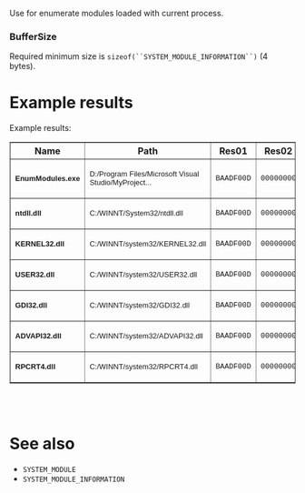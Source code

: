 Use for enumerate modules loaded with current process.

### BufferSize

Required minimum size is `sizeof(``SYSTEM_MODULE_INFORMATION``)` (4 bytes).

# Example results

Example results:</DIV><BR>

<TABLE WIDTH="1151" BORDER="1" CELLSPACING="0" CELLPADDING="2">
   <TR>
    <TH>Name</TH>
    <TH>Path</TH>
    <TH>Res01</TH>
    <TH>Res02</TH>
    <TH>Address</TH>
    <TH>Size</TH>
    <TH>Flags</TH>
    <TH>ID</TH>
    <TH>Rank</TH>
  <TH>w18</TH>
  <TR>
    <TD width="10%" height=17><B><FONT face=Arial size=2>
      <P align=left>EnumModules.exe</B></FONT></P></TD>
    <TD width="31%" height=17><FONT face=Arial size=2>
      <P align=left>D:/Program Files/Microsoft Visual 
    Studio/MyProject...</FONT></P></TD>
    <TD width="9%" height=17><FONT face="Courier New" size=2>
      <P align=center>BAADF00D</FONT></P></TD>
    <TD width="8%" height=17><FONT face="Courier New" size=2>
      <P align=right>00000000</FONT></P></TD>
    <TD width="8%" height=17><FONT face="Courier New" size=2>
      <P align=right>00400000</FONT></P></TD>
    <TD width="8%" height=17><FONT face="Courier New" size=2>
      <P align=right>00016000</FONT></P></TD>
    <TD width="9%" height=17><FONT face="Courier New" size=2>
      <P align=center>00005000</FONT></P></TD>
    <TD width="6%" height=17><FONT face="Courier New" size=2>
      <P align=right>000</FONT></P></TD>
    <TD width="6%" height=17><FONT face="Courier New" size=2>
      <P align=right>0006</FONT></P></TD>
    <TD width="6%" height=17><FONT face="Courier New" size=2>
      <P align=right>65535</FONT></P></TD></TR>
  <TR>
    <TD width="10%" height=17><B><FONT face=Arial size=2>
      <P align=left>ntdll.dll</B></FONT></P></TD>
    <TD width="31%" height=17><FONT face=Arial size=2>
      <P align=left>C:/WINNT/System32/ntdll.dll</FONT></P></TD>
    <TD width="9%" height=17><FONT face="Courier New" size=2>
      <P align=center>BAADF00D</FONT></P></TD>
    <TD width="8%" height=17><FONT face="Courier New" size=2>
      <P align=right>00000000</FONT></P></TD>
    <TD width="8%" height=17><FONT face="Courier New" size=2>
      <P align=right>77F60000</FONT></P></TD>
    <TD width="8%" height=17><FONT face="Courier New" size=2>
      <P align=right>0005F000</FONT></P></TD>
    <TD width="9%" height=17><FONT face="Courier New" size=2>
      <P align=center>00004004</FONT></P></TD>
    <TD width="6%" height=17><FONT face="Courier New" size=2>
      <P align=right>001</FONT></P></TD>
    <TD width="6%" height=17><FONT face="Courier New" size=2>
      <P align=right>0001</FONT></P></TD>
    <TD width="6%" height=17><FONT face="Courier New" size=2>
      <P align=right>65535</FONT></P></TD></TR>
  <TR>
    <TD width="10%" height=17><B><FONT face=Arial size=2>
      <P align=left>KERNEL32.dll</B></FONT></P></TD>
    <TD width="31%" height=17><FONT face=Arial size=2>
      <P align=left>C:/WINNT/system32/KERNEL32.dll</FONT></P></TD>
    <TD width="9%" height=17><FONT face="Courier New" size=2>
      <P align=center>BAADF00D</FONT></P></TD>
    <TD width="8%" height=17><FONT face="Courier New" size=2>
      <P align=right>00000000</FONT></P></TD>
    <TD width="8%" height=17><FONT face="Courier New" size=2>
      <P align=right>77F00000</FONT></P></TD>
    <TD width="8%" height=17><FONT face="Courier New" size=2>
      <P align=right>00060000</FONT></P></TD>
    <TD width="9%" height=17><FONT face="Courier New" size=2>
      <P align=center>000C4006</FONT></P></TD>
    <TD width="6%" height=17><FONT face="Courier New" size=2>
      <P align=right>002</FONT></P></TD>
    <TD width="6%" height=17><FONT face="Courier New" size=2>
      <P align=right>0002</FONT></P></TD>
    <TD width="6%" height=17><FONT face="Courier New" size=2>
      <P align=right>65535</FONT></P></TD></TR>
  <TR>
    <TD width="10%" height=17><B><FONT face=Arial size=2>
      <P align=left>USER32.dll</B></FONT></P></TD>
    <TD width="31%" height=17><FONT face=Arial size=2>
      <P align=left>C:/WINNT/system32/USER32.dll</FONT></P></TD>
    <TD width="9%" height=17><FONT face="Courier New" size=2>
      <P align=center>BAADF00D</FONT></P></TD>
    <TD width="8%" height=17><FONT face="Courier New" size=2>
      <P align=right>00000000</FONT></P></TD>
    <TD width="8%" height=17><FONT face="Courier New" size=2>
      <P align=right>77E70000</FONT></P></TD>
    <TD width="8%" height=17><FONT face="Courier New" size=2>
      <P align=right>00055000</FONT></P></TD>
    <TD width="9%" height=17><FONT face="Courier New" size=2>
      <P align=center>00084006</FONT></P></TD>
    <TD width="6%" height=17><FONT face="Courier New" size=2>
      <P align=right>003</FONT></P></TD>
    <TD width="6%" height=17><FONT face="Courier New" size=2>
      <P align=right>0006</FONT></P></TD>
    <TD width="6%" height=17><FONT face="Courier New" size=2>
      <P align=right>65535</FONT></P></TD></TR>
  <TR>
    <TD width="10%" height=17><B><FONT face=Arial size=2>
      <P align=left>GDI32.dll</B></FONT></P></TD>
    <TD width="31%" height=17><FONT face=Arial size=2>
      <P align=left>C:/WINNT/system32/GDI32.dll</FONT></P></TD>
    <TD width="9%" height=17><FONT face="Courier New" size=2>
      <P align=center>BAADF00D</FONT></P></TD>
    <TD width="8%" height=17><FONT face="Courier New" size=2>
      <P align=right>00000000</FONT></P></TD>
    <TD width="8%" height=17><FONT face="Courier New" size=2>
      <P align=right>77ED0000</FONT></P></TD>
    <TD width="8%" height=17><FONT face="Courier New" size=2>
      <P align=right>0002C000</FONT></P></TD>
    <TD width="9%" height=17><FONT face="Courier New" size=2>
      <P align=center>00004006</FONT></P></TD>
    <TD width="6%" height=17><FONT face="Courier New" size=2>
      <P align=right>004</FONT></P></TD>
    <TD width="6%" height=17><FONT face="Courier New" size=2>
      <P align=right>0005</FONT></P></TD>
    <TD width="6%" height=17><FONT face="Courier New" size=2>
      <P align=right>65535</FONT></P></TD></TR>
  <TR>
    <TD width="10%" height=17><B><FONT face=Arial size=2>
      <P align=left>ADVAPI32.dll</B></FONT></P></TD>
    <TD width="31%" height=17><FONT face=Arial size=2>
      <P align=left>C:/WINNT/system32/ADVAPI32.dll</FONT></P></TD>
    <TD width="9%" height=17><FONT face="Courier New" size=2>
      <P align=center>BAADF00D</FONT></P></TD>
    <TD width="8%" height=17><FONT face="Courier New" size=2>
      <P align=right>00000000</FONT></P></TD>
    <TD width="8%" height=17><FONT face="Courier New" size=2>
      <P align=right>77DC0000</FONT></P></TD>
    <TD width="8%" height=17><FONT face="Courier New" size=2>
      <P align=right>0003F000</FONT></P></TD>
    <TD width="9%" height=17><FONT face="Courier New" size=2>
      <P align=center>000C4006</FONT></P></TD>
    <TD width="6%" height=17><FONT face="Courier New" size=2>
      <P align=right>005</FONT></P></TD>
    <TD width="6%" height=17><FONT face="Courier New" size=2>
      <P align=right>0004</FONT></P></TD>
    <TD width="6%" height=17><FONT face="Courier New" size=2>
      <P align=right>65535</FONT></P></TD></TR>
  <TR>
    <TD width="10%" height=17><B><FONT face=Arial size=2>
      <P align=left>RPCRT4.dll</B></FONT></P></TD>
    <TD width="31%" height=17><FONT face=Arial size=2>
      <P align=left>C:/WINNT/system32/RPCRT4.dll</FONT></P></TD>
    <TD width="9%" height=17><FONT face="Courier New" size=2>
      <P align=center>BAADF00D</FONT></P></TD>
    <TD width="8%" height=17><FONT face="Courier New" size=2>
      <P align=right>00000000</FONT></P></TD>
    <TD width="8%" height=17><FONT face="Courier New" size=2>
      <P align=right>77E10000</FONT></P></TD>
    <TD width="8%" height=17><FONT face="Courier New" size=2>
      <P align=right>00057000</FONT></P></TD>
    <TD width="9%" height=17><FONT face="Courier New" size=2>
      <P align=center>000C4006</FONT></P></TD>
    <TD width="6%" height=17><FONT face="Courier New" size=2>
      <P align=right>006</FONT></P></TD>
    <TD width="6%" height=17><FONT face="Courier New" size=2>
      <P align=right>0003</FONT></P></TD>
    <TD width="6%" height=17><FONT face="Courier New" size=2>
      <P align=right>65535</FONT></P></TD></TR></TABLE>

<BR><BR>



# See also

* `SYSTEM_MODULE`
* `SYSTEM_MODULE_INFORMATION`
